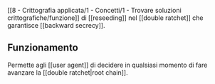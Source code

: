 [[8 - Crittografia applicata/1 - Concetti/1 - Trovare soluzioni crittografiche/funzione]] di [[reseeding]] nel [[double ratchet]] che garantisce [[backward secrecy]].

## Funzionamento

Permette agli [[user agent]] di decidere in qualsiasi momento di fare avanzare la [[double ratchet|root chain]].